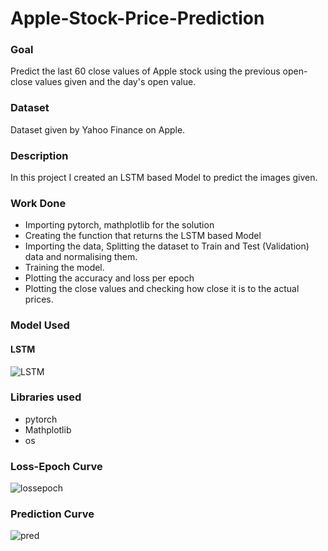 # Apple-Stock-Price-Prediction

### Goal
Predict the last 60 close values of Apple stock using the previous open-close values given and the day's open value.

### Dataset
Dataset given by Yahoo Finance on Apple.

### Description
In this project I created an LSTM based Model to predict the images given.

### Work Done
* Importing pytorch, mathplotlib for the solution
* Creating the function that returns the LSTM based Model
* Importing the data, Splitting the dataset to Train and Test (Validation) data and normalising them.
* Training the model.
* Plotting the accuracy and loss per epoch
* Plotting the close values and checking how close it is to the actual prices.

### Model Used

#### LSTM 
![LSTM](/Apple-Stock-Price-Prediction/images/LSTM_cell.png)

### Libraries used
* pytorch
* Mathplotlib
* os

### Loss-Epoch Curve
![lossepoch](/Apple-Stock-Price-Prediction/images/Loss_Epoch_curve.png)

### Prediction Curve
![pred](/Apple-Stock-Price-Prediction/images/Prediction%20curve.png)
